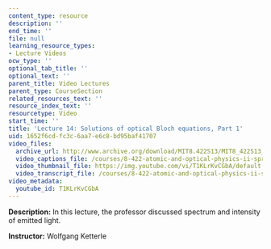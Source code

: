 ```yaml
---
content_type: resource
description: ''
end_time: ''
file: null
learning_resource_types:
- Lecture Videos
ocw_type: ''
optional_tab_title: ''
optional_text: ''
parent_title: Video Lectures
parent_type: CourseSection
related_resources_text: ''
resource_index_text: ''
resourcetype: Video
start_time: ''
title: 'Lecture 14: Solutions of optical Bloch equations, Part 1'
uid: 1652f6cd-fc3c-6aa7-e6c8-bd95baf41707
video_files:
  archive_url: http://www.archive.org/download/MIT8.422S13/MIT8_422S13_lec14-1_300k.mp4
  video_captions_file: /courses/8-422-atomic-and-optical-physics-ii-spring-2013/e2d2ac59c97b5876a12e4fd1e3c8cd51_T1KLrKvCGbA.vtt
  video_thumbnail_file: https://img.youtube.com/vi/T1KLrKvCGbA/default.jpg
  video_transcript_file: /courses/8-422-atomic-and-optical-physics-ii-spring-2013/d6f783cc17100c96c10a640b0222493c_T1KLrKvCGbA.pdf
video_metadata:
  youtube_id: T1KLrKvCGbA
---
```


**Description:** In this lecture, the professor discussed spectrum and intensity of emitted light.

**Instructor:** Wolfgang Ketterle




